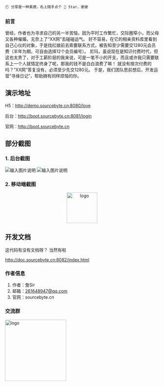 ```
🕙 分享是一种美德，右上随手点个 🌟 Star，谢谢 
```

### 前言
曾经，作者也为寻求自己的另一半苦恼，因为平时工作繁忙，交际圈窄小，而父母又各种催婚，无奈上了“XX网”去碰碰运气。
好不容易，在它的相亲资料库里看到自己心仪的对象，于是找红娘前去索要联系方式，被告知至少需要交1280元会员费（半年为期，可自由选择12个会员编号）。
尼玛，虽说现在是知识付费时代，但这也太贵了，对于工薪阶层的我来说，可是一笔不小的开支，而且或许我只需要联系上一个人就情定终身了呢，那我的钱不是白白浪费了嘛！
就没有按次付费的吗？“XX网”答复没有，必须至少先交1280元。
于是，我们团队思前想后，开发运营“寻缘日记”，帮助拥有同样烦恼的你。 

## 演示地址

H5：<http://demo.sourcebyte.cn:8080/love>

后台：<http://boot.sourcebyte.cn:8081/login>  

官网：<http://boot.sourcebyte.cn>  

## 部分截图

### 1. 后台截图
![输入图片说明](https://gitee.com/open-source-byte/source-mall/raw/master/doc/5.png)
![输入图片说明](https://gitee.com/open-source-byte/source-mall/raw/master/doc/6.png)

### 2. 移动端截图
<p align="center">
<img alt="logo" src="https://gitee.com/open-source-byte/source-love/raw/master/doc/image/0.jpg" style="width:100px;">
</p>


## 开发文档
这代码有没有文档呀？ 当然有啦

http://doc.sourcebyte.cn:8082/index.html

### 作者信息

1.  作者：詹Sir
2.  邮箱：261648947@qq.com
3.  官网：sourcebyte.cn

### 交流群
<p align="left">
<img alt="logo" src="https://img-blog.csdnimg.cn/df9928e2ebe6497f94fb7fe1a207ced7.jpg" width="200">
</p>